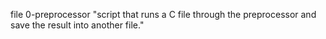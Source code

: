 file 0-preprocessor "script that runs a C file through the preprocessor and save the result into another file."


